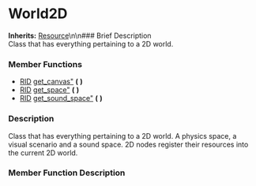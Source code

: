 #  World2D  
**Inherits:** [Resource](class_resource)\\n\\n###  Brief Description  
Class that has everything pertaining to a 2D world.
###  Member Functions 
  * [RID](class_rid) [get_canvas"](#get_canvas) **(** **)**
  * [RID](class_rid) [get_space"](#get_space) **(** **)**
  * [RID](class_rid) [get_sound_space"](#get_sound_space) **(** **)**
###  Description  
Class that has everything pertaining to a 2D world. A physics space, a visual scenario and a sound space. 2D nodes register their resources into the current 2D world.
###  Member Function Description  
